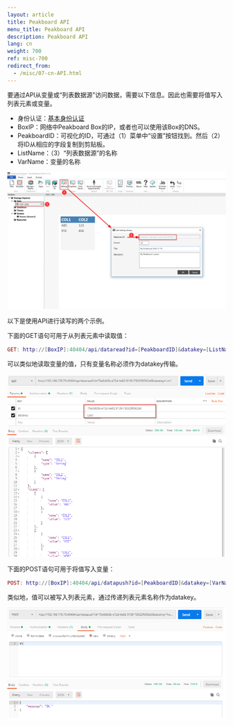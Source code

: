 ```yaml
---
layout: article
title: Peakboard API
menu_title: Peakboard API
description: Peakboard API
lang: cn
weight: 700
ref: misc-700
redirect_from:
  - /misc/07-cn-API.html
---
```


要通过API从变量或“列表数据源”访问数据，需要以下信息。因此也需要将值写入列表元素或变量。

* 身份认证：[基本身份认证](https://en.wikipedia.org/wiki/Basic_access_authentication)
* BoxIP：网络中Peakboard Box的IP，或者也可以使用该Box的DNS。
* PeakboardID：可视化的ID，可通过（1）菜单中“设置”按钮找到。然后（2）将ID从相应的字段复制到剪贴板。
* ListName：（3）“列表数据源”的名称
* VarName：变量的名称

![API01](/assets/images/misc/API/API01.png)


以下是使用API​​进行读写的两个示例。

下面的GET语句可用于从列表元素中读取值：


```lua
GET: http://[BoxIP]:40404/api/dataread?id=[PeakboardID]&datakey=[ListName]
```

可以类似地读取变量的值，只有变量名称必须作为datakey传输。

![API02](/assets/images/misc/API/API02.png)

下面的POST语句可用于将值写入变量：

```lua
POST: http://[BoxIP]:40404/api/datapush?id=[PeakboardID]&datakey=[VarName]
```

类似地，值可以被写入列表元素，通过传递列表元素名称作为datakey。

![API03](/assets/images/misc/API/API03.png)